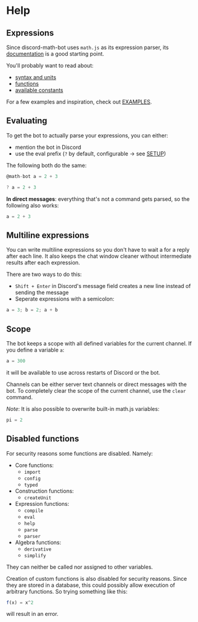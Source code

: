Help
====

## Expressions

Since discord-math-bot uses `math.js` as its expression parser, its [documentation](http://mathjs.org/docs/index.html) is a good starting point.

You'll probably want to read about:
- [syntax and units](http://mathjs.org/docs/expressions/syntax.html)
- [functions](http://mathjs.org/docs/reference/functions.html)
- [available constants](http://mathjs.org/docs/reference/constants.html)

For a few examples and inspiration, check out [EXAMPLES](EXAMPLES.md).

## Evaluating

To get the bot to actually parse your expressions, you can either:

- mention the bot in Discord
- use the eval prefix (`?` by default, configurable -> see [SETUP](SETUP.md))

The following both do the same:

```js
@math-bot a = 2 + 3
```
```js
? a = 2 + 3
```

**In direct messages**: everything that's not a command gets parsed, so the following also works:
```js
a = 2 + 3
```

## Multiline expressions

You can write multiline expressions so you don't have to wait a for a reply after each line. It also keeps the chat window cleaner without intermediate results after each expression.

There are two ways to do this:
- `Shift + Enter` in Discord's message field creates a new line instead of sending the message
- Seperate expressions with a semicolon:
```js
a = 3; b = 2; a + b
```

## Scope

The bot keeps a scope with all defined variables for the current channel. If you define a variable `a`:
```js
a = 300
```
it will be available to use across restarts of Discord or the bot.

Channels can be either server text channels or direct messages with the bot. To completely clear the scope of the current channel, use the `clear` command.

*Note*: It is also possible to overwrite built-in math.js variables:
```js
pi = 2
```

## Disabled functions

For security reasons some functions are disabled. Namely:

- Core functions:
  - `import`
  - `config`
  - `typed`
- Construction functions:
  - `createUnit`
- Expression functions:
  - `compile`
  - `eval`
  - `help`
  - `parse`
  - `parser`
- Algebra functions:
  - `derivative`
  - `simplify`

They can neither be called nor assigned to other variables.

Creation of custom functions is also disabled for security reasons. Since they are stored in a database, this could possibly allow execution of arbitrary functions. So trying something like this:
```js
f(x) = x^2
```
will result in an error.
